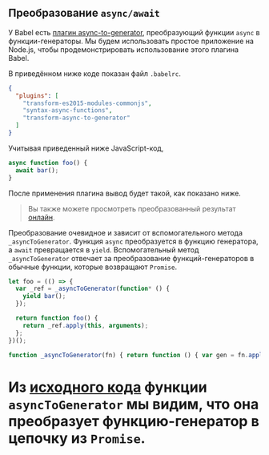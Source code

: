 ## Преобразование `async/await`

У Babel есть [плагин async-to-generator](https://babeljs.io/docs/plugins/transform-async-to-generator/), преобразующий функции `async` в функции-генераторы. Мы будем использовать простое приложение на Node.js, чтобы продемонстрировать использование этого плагина Babel.

В приведённом ниже коде показан файл `.babelrc`.

```json
{
  "plugins": [
    "transform-es2015-modules-commonjs",
    "syntax-async-functions",
    "transform-async-to-generator"
  ]
}
```

Учитывая приведенный ниже JavaScript-код,

```js
async function foo() {
  await bar();
}
```

После применения плагина вывод будет такой, как показано ниже. 

> Вы также можете просмотреть преобразованный результат [онлайн](https://babeljs.io/repl#?babili=false&browsers=&build=&builtIns=false&spec=false&loose=false&code_lz=IYZwngdgxgBAZgV2gFwJYHsL3egFAShgG8AoGGYAd2FWRgCNgAnAgbhIF8g&debug=false&forceAllTransforms=false&shippedProposals=false&circleciRepo=&evaluate=false&fileSize=false&sourceType=module&lineWrap=true&presets=stage-2&prettier=false&targets=&version=6.26.0&envVersion=).

Преобразование очевидное и зависит от вспомогательного метода `_asyncToGenerator`. Функция `async` преобразуется в функцию генератора, а `await` превращается в `yield`. Вспомогательный метод `_asyncToGenerator` отвечает за преобразование функций-генераторов в обычные функции, которые возвращают `Promise`.


```js
let foo = (() => {
  var _ref = _asyncToGenerator(function* () {
    yield bar();
  });

  return function foo() {
    return _ref.apply(this, arguments);
  };
})();

function _asyncToGenerator(fn) { return function () { var gen = fn.apply(this, arguments); return new Promise(function (resolve, reject) { function step(key, arg) { try { var info = gen[key](arg); var value = info.value; } catch (error) { reject(error); return; } if (info.done) { resolve(value); } else { return Promise.resolve(value).then(function (value) { step("next", value); }, function (err) { step("throw", err); }); } } return step("next"); }); }; }
```

Из [исходного кода](https://github.com/babel/babel/blob/master/packages/babel-helpers/src/helpers.js#L240) функции `asyncToGenerator` мы видим, что она преобразует функцию-генератор в цепочку из `Promise`.
=======